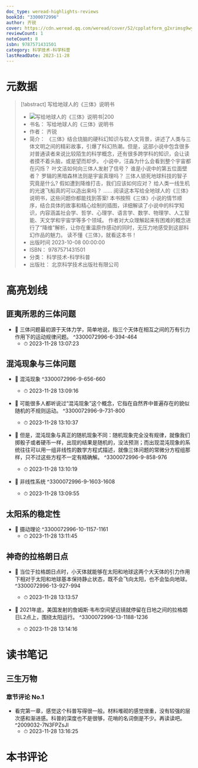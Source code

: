 ```yaml
---
doc_type: weread-highlights-reviews
bookId: "3300072996"
author: 齐锐
cover: https://cdn.weread.qq.com/weread/cover/52/cpplatform_g2xrimsg9wydk5mknu7t4o/t7_cpplatform_g2xrimsg9wydk5mknu7t4o1696756017.jpg
reviewCount: 1
noteCount: 8
isbn: 9787571431501
category: 科学技术-科学科普
lastReadDate: 2023-11-28
---
```

# 元数据
> [!abstract] 写给地球人的《三体》说明书
> - ![ 写给地球人的《三体》说明书|200](https://cdn.weread.qq.com/weread/cover/52/cpplatform_g2xrimsg9wydk5mknu7t4o/t7_cpplatform_g2xrimsg9wydk5mknu7t4o1696756017.jpg)
> - 书名： 写给地球人的《三体》说明书
> - 作者： 齐锐
> - 简介： 《三体》结合烧脑的硬科幻知识与软人文背景，讲述了人类与三体文明之间的精彩故事，引爆了科幻热潮。但是，这部小说中包含很多对普通读者来说比较陌生的科学概念，还有很多跨学科的知识，会让读者摸不着头脑，或是望而却步。
小说中，汪淼为什么会看到整个宇宙都在闪烁？
叶文洁如何向三体人发射了信号？
谁是小说中的第五位面壁者？
罗辑的黑暗森林法则是宇宙真理吗？
三体人锁死地球科技的智子究竟是什么?
假如遭到降维打击，我们应该如何应对？
给人类一线生机的光速飞船真的可以造出来吗？
……
阅读这本写给全地球人的《三体》说明书，这些问题你都能找到答案!
本书按照《三体》小说的情节顺序，结合具体的故事和精心绘制的插图，详细解读了小说中的科学知识，内容涵盖社会学、哲学、心理学、语言学、数学、物理学、人工智能、天文学和宇宙学等多个领域。
作者对大众理解起来有困难的概念进行了“降维”解析，让你在重温原作感动的同时，无压力地感受到这部科幻作品的魅力。
读不懂《三体》，就看这本书！
> - 出版时间 2023-10-08 00:00:00
> - ISBN： 9787571431501
> - 分类： 科学技术-科学科普
> - 出版社： 北京科学技术出版社有限公司

# 高亮划线

## 匪夷所思的三体问题


- 📌 三体问题最初源于天体力学，简单地说，指三个天体在相互之间的万有引力作用下的运动规律问题。 ^3300072996-6-394-464
    - ⏱ 2023-11-28 13:07:23 
## 混沌现象与三体问题


- 📌 混沌现象 ^3300072996-9-656-660
    - ⏱ 2023-11-28 13:09:16 

- 📌 可能很多人都听说过“混沌现象”这个概念，它指在自然界中普遍存在的貌似随机的不规则运动。 ^3300072996-9-731-800
    - ⏱ 2023-11-28 13:10:37 

- 📌 但是，混沌现象与真正的随机现象不同：随机现象完全没有规律，就像我们掷骰子或者硬币一样，出现的结果是随机的，没法预测；而出现混沌现象的系统往往可以用一组非线性的数学方程式描述，就像三体问题的常微分方程组那样，只不过这些方程不一定有精确解。 ^3300072996-9-858-976
    - ⏱ 2023-11-28 13:10:19 

- 📌 非线性系统 ^3300072996-9-1603-1608
    - ⏱ 2023-11-28 13:09:55 
## 太阳系的稳定性


- 📌 摄动理论 ^3300072996-10-1157-1161
    - ⏱ 2023-11-28 13:11:45 
## 神奇的拉格朗日点


- 📌 当位于拉格朗日点时，小天体就能够在太阳和地球这两个大天体的引力作用下相对于太阳和地球基本保持静止状态，既不会飞向太阳，也不会坠向地球。 ^3300072996-13-927-994
    - ⏱ 2023-11-28 13:13:57 

- 📌 2021年底，美国发射的詹姆斯·韦布空间望远镜就停留在日地之间的拉格朗日L2点上，围绕太阳运行。 ^3300072996-13-1188-1236
    - ⏱ 2023-11-28 13:14:16 
# 读书笔记

## 三生万物

### 章节评论 No.1
- 看完第一章，感觉这个科普写得很一般。材料堆砌的感觉很重，没有较强的层次感和渐进感。科普的深度也不是很够，花哨的名词倒是不少。再读读吧。 ^2009032-7N3FPZsJl
    - ⏱ 2023-11-28 13:16:25    
# 本书评论
